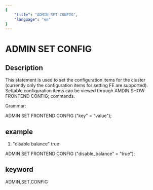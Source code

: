 ```yaml
---
{
    "title": "ADMIN SET CONFIG",
    "language": "en"
}
---
```


<!-- 
Licensed to the Apache Software Foundation (ASF) under one
or more contributor license agreements.  See the NOTICE file
distributed with this work for additional information
regarding copyright ownership.  The ASF licenses this file
to you under the Apache License, Version 2.0 (the
"License"); you may not use this file except in compliance
with the License.  You may obtain a copy of the License at

  http://www.apache.org/licenses/LICENSE-2.0

Unless required by applicable law or agreed to in writing,
software distributed under the License is distributed on an
"AS IS" BASIS, WITHOUT WARRANTIES OR CONDITIONS OF ANY
KIND, either express or implied.  See the License for the
specific language governing permissions and limitations
under the License.
-->

# ADMIN SET CONFIG

## Description

This statement is used to set the configuration items for the cluster (currently only the configuration items for setting FE are supported).
Settable configuration items can be viewed through AMDIN SHOW FRONTEND CONFIG; commands.

Grammar:

ADMIN SET FRONTEND CONFIG ("key" = "value");

## example

1. "disable balance" true

ADMIN SET FRONTEND CONFIG ("disable_balance" = "true");

## keyword

ADMIN,SET,CONFIG
